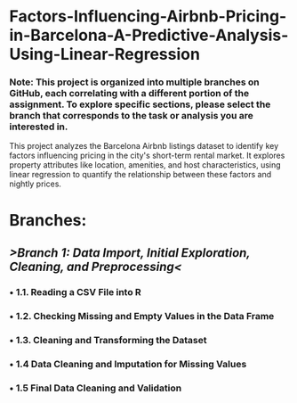 # Factors-Influencing-Airbnb-Pricing-in-Barcelona-A-Predictive-Analysis-Using-Linear-Regression
### Note: This project is organized into multiple branches on GitHub, each correlating with a different portion of the assignment. To explore specific sections, please select the branch that corresponds to the task or analysis you are interested in. 

This project analyzes the Barcelona Airbnb listings dataset to identify key factors influencing pricing in the city's short-term rental market. It explores property attributes like location, amenities, and host characteristics, using linear regression to quantify the relationship between these factors and nightly prices.

# Branches: 
## *>Branch 1: Data Import, Initial Exploration, Cleaning, and Preprocessing<*
### •	1.1. Reading a CSV File into R
### •	1.2. Checking Missing and Empty Values in the Data Frame
### •	1.3. Cleaning and Transforming the Dataset
### •	1.4  Data Cleaning and Imputation for Missing Values
### •	1.5 Final Data Cleaning and Validation
